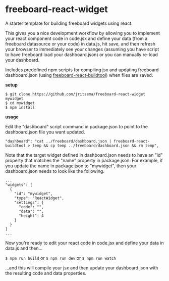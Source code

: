 freeboard-react-widget
=======================

A starter template for building freeboard widgets using react.

This gives you a nice development workflow by allowing you to implement your react component code in code.jsx and define your data (from a freeboard datasource or your code) in data.js, hit save, and then refresh your browser to immediately see your changes (assuming you have script to have freeboard load your dashboard.json) or you can manually re-load your dashboard.

Includes predefined npm scripts for compiling jsx and updating freeboard dashboard.json (using [freeboard-react-buildtool](https://github.com/jritsema/freeboard-react-buildtool)) when files are saved.

**setup**

```
$ git clone https://github.com/jritsema/freeboard-react-widget mywidget
$ cd mywidget
$ npm install
```

**usage**

Edit the "dashboard" script command in package.json to point to the dashboard.json file you want updated.  

```
"dashboard": "cat ../freeboard/dashboard.json | freeboard-react-buildtool > temp && cp temp ../freeboard/dashboard.json && rm temp",
```

Note that the target widget defined in dashboard.json needs to have an "id" property that matches the "name" property in package.json.  For example, if you update the name in package.json to "mywidget", then your dashboard.json needs to look like the following.

```
...
"widgets": [
  {
    "id": "mywidget",
    "type": "ReactWidget",
    "settings": {
      "code": "",
      "data": "",
      "height": 4
    }
  }
]
...
```

Now you're ready to edit your react code in code.jsx and define your data in data.js and then...

`$ npm run build` or `$ npm run dev` or `$ npm run watch`

...and this will compile your jsx and then update your dashboard.json with the resulting code and data properties.

